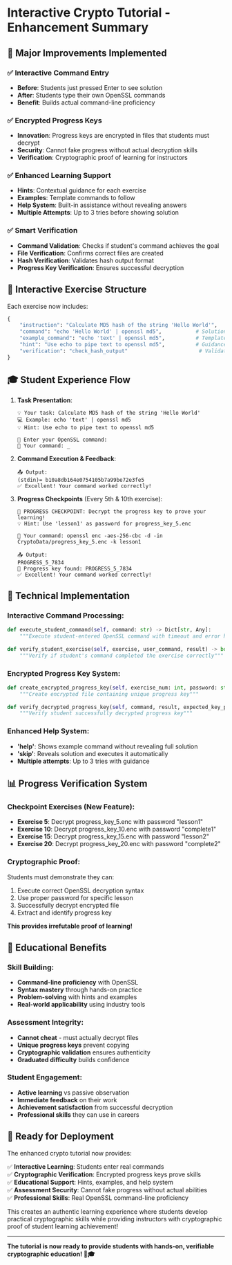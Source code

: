 # Interactive Crypto Tutorial - Enhancement Summary

## 🎯 Major Improvements Implemented

### ✅ **Interactive Command Entry**
- **Before**: Students just pressed Enter to see solution
- **After**: Students type their own OpenSSL commands
- **Benefit**: Builds actual command-line proficiency

### ✅ **Encrypted Progress Keys**
- **Innovation**: Progress keys are encrypted in files that students must decrypt
- **Security**: Cannot fake progress without actual decryption skills
- **Verification**: Cryptographic proof of learning for instructors

### ✅ **Enhanced Learning Support**
- **Hints**: Contextual guidance for each exercise
- **Examples**: Template commands to follow
- **Help System**: Built-in assistance without revealing answers
- **Multiple Attempts**: Up to 3 tries before showing solution

### ✅ **Smart Verification**
- **Command Validation**: Checks if student's command achieves the goal
- **File Verification**: Confirms correct files are created
- **Hash Verification**: Validates hash output format
- **Progress Key Verification**: Ensures successful decryption

## 🔐 Interactive Exercise Structure

Each exercise now includes:
```python
{
    "instruction": "Calculate MD5 hash of the string 'Hello World'",
    "command": "echo 'Hello World' | openssl md5",           # Solution
    "example_command": "echo 'text' | openssl md5",          # Template
    "hint": "Use echo to pipe text to openssl md5",          # Guidance
    "verification": "check_hash_output"                       # Validation
}
```

## 🎓 Student Experience Flow

1. **Task Presentation**:
   ```
   💡 Your task: Calculate MD5 hash of the string 'Hello World'
   💻 Example: echo 'text' | openssl md5
   💡 Hint: Use echo to pipe text to openssl md5
   
   📝 Enter your OpenSSL command:
   🔐 Your command: _
   ```

2. **Command Execution & Feedback**:
   ```
   📤 Output:
   (stdin)= b10a8db164e0754105b7a99be72e3fe5
   ✅ Excellent! Your command worked correctly!
   ```

3. **Progress Checkpoints** (Every 5th & 10th exercise):
   ```
   🎯 PROGRESS CHECKPOINT: Decrypt the progress key to prove your learning!
   💡 Hint: Use 'lesson1' as password for progress_key_5.enc
   
   🔐 Your command: openssl enc -aes-256-cbc -d -in CryptoData/progress_key_5.enc -k lesson1
   
   📤 Output:
   PROGRESS_5_7834
   🎯 Progress key found: PROGRESS_5_7834
   ✅ Excellent! Your command worked correctly!
   ```

## 🔧 Technical Implementation

### **Interactive Command Processing**:
```python
def execute_student_command(self, command: str) -> Dict[str, Any]:
    """Execute student-entered OpenSSL command with timeout and error handling"""
    
def verify_student_exercise(self, exercise, user_command, result) -> bool:
    """Verify if student's command completed the exercise correctly"""
```

### **Encrypted Progress Key System**:
```python
def create_encrypted_progress_key(self, exercise_num: int, password: str) -> str:
    """Create encrypted file containing unique progress key"""
    
def verify_decrypted_progress_key(self, command, result, expected_key_prefix) -> bool:
    """Verify student successfully decrypted progress key"""
```

### **Enhanced Help System**:
- **'help'**: Shows example command without revealing full solution
- **'skip'**: Reveals solution and executes it automatically
- **Multiple attempts**: Up to 3 tries with guidance

## 📊 Progress Verification System

### **Checkpoint Exercises** (New Feature):
- **Exercise 5**: Decrypt progress_key_5.enc with password "lesson1"
- **Exercise 10**: Decrypt progress_key_10.enc with password "complete1"  
- **Exercise 15**: Decrypt progress_key_15.enc with password "lesson2"
- **Exercise 20**: Decrypt progress_key_20.enc with password "complete2"

### **Cryptographic Proof**:
Students must demonstrate they can:
1. Execute correct OpenSSL decryption syntax
2. Use proper password for specific lesson
3. Successfully decrypt encrypted file
4. Extract and identify progress key

**This provides irrefutable proof of learning!**

## 🎯 Educational Benefits

### **Skill Building**:
- **Command-line proficiency** with OpenSSL
- **Syntax mastery** through hands-on practice
- **Problem-solving** with hints and examples
- **Real-world applicability** using industry tools

### **Assessment Integrity**:
- **Cannot cheat** - must actually decrypt files
- **Unique progress keys** prevent copying
- **Cryptographic validation** ensures authenticity
- **Graduated difficulty** builds confidence

### **Student Engagement**:
- **Active learning** vs passive observation
- **Immediate feedback** on their work
- **Achievement satisfaction** from successful decryption
- **Professional skills** they can use in careers

## 🚀 Ready for Deployment

The enhanced crypto tutorial now provides:

✅ **Interactive Learning**: Students enter real commands  
✅ **Cryptographic Verification**: Encrypted progress keys prove skills  
✅ **Educational Support**: Hints, examples, and help system  
✅ **Assessment Security**: Cannot fake progress without actual abilities  
✅ **Professional Skills**: Real OpenSSL command-line proficiency  

This creates an authentic learning experience where students develop practical cryptographic skills while providing instructors with cryptographic proof of student learning achievement!

---

**The tutorial is now ready to provide students with hands-on, verifiable cryptographic education! 🔐🎓**
